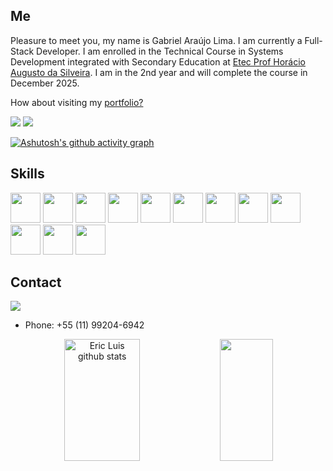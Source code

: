 ## Me

Pleasure to meet you, my name is Gabriel Araújo Lima. I am currently a Full-Stack Developer. I am enrolled in the Technical Course in Systems Development integrated with Secondary Education at [Etec Prof Horácio Augusto da Silveira](https://etechoracio.com.br). I am in the 2nd year and will complete the course in December 2025.

How about visiting my [portfolio?](https://portfolio-themyntt.netlify.app)

[<img src="https://img.shields.io/badge/linkedin-blue?style=for-the-badge&logo=linkedin" />](www.linkedin.com/in/gabriel-araújo-lima-90667726a)
[<img src="https://img.shields.io/badge/curriculum-black?style=for-the-badge&logo=adobeacrobatreader" />](https://drive.google.com/file/d/1VyYzAlm1i8H6AtbSx03Iqh8iQjgWJ_Ap/view?usp=sharing)

[![Ashutosh's github activity graph](https://github-readme-activity-graph.vercel.app/graph?username=theMyntt&bg_color=000000&color=00f&line=00f&point=0a855c&area=true&hide_border=true)](https://github.com/ashutosh00710/github-readme-activity-graph)


## Skills
<div>        
    <img src="https://cdn.jsdelivr.net/gh/devicons/devicon/icons/javascript/javascript-original.svg" width="48px"/>
    <img src="https://cdn.jsdelivr.net/gh/devicons/devicon/icons/typescript/typescript-original.svg" width="48px"/>
    <img src="https://cdn.jsdelivr.net/gh/devicons/devicon@latest/icons/angular/angular-original.svg" width="48px"/> 
    <img src="https://cdn.jsdelivr.net/gh/devicons/devicon/icons/react/react-original.svg" width="48px"/>
    <img src="https://cdn.jsdelivr.net/gh/devicons/devicon/icons/nodejs/nodejs-original.svg" width="48px"/>
    <img src="https://cdn.jsdelivr.net/gh/devicons/devicon/icons/sass/sass-original.svg" width="48px"/>   
    <img src="https://cdn.jsdelivr.net/gh/devicons/devicon@latest/icons/spring/spring-original.svg" width="48px"/>
    <img src="https://cdn.jsdelivr.net/gh/devicons/devicon@latest/icons/nestjs/nestjs-original.svg" width="48px"/>
    <img src="https://cdn.jsdelivr.net/gh/devicons/devicon/icons/mysql/mysql-original-wordmark.svg" width="48px"/>
    <img src="https://cdn.jsdelivr.net/gh/devicons/devicon/icons/mongodb/mongodb-original-wordmark.svg" width="48px"/>     
    <img src="https://cdn.jsdelivr.net/gh/devicons/devicon/icons/figma/figma-original.svg" width="48px"/>
    <img src="https://cdn.jsdelivr.net/gh/devicons/devicon@latest/icons/git/git-original.svg" width="48px" />                 
</div>          

## Contact 
[<img src="https://img.shields.io/badge/email-white?style=for-the-badge&logo=gmail" />](mailto:gabriel.araujo2902@outlook.com)
- Phone: +55 (11) 99204-6942

<div align="center">
  <img width="49%" height="195px" src="https://github-readme-stats.vercel.app/api?username=themyntt&show_icons=true&count_private=true&hide_border=true&title_color=00df7f7&icon_color=00df7f7&text_color=c9d1d9&bg_color=0d1117" alt="Eric Luis github stats" />
  <img width="41%" height="195px" src="https://github-readme-stats.vercel.app/api/top-langs/?username=themyntt&layout=compact&hide_border=true&title_color=00df7f7&text_color=00df7f7&bg_color=0d1117" />
</div>

